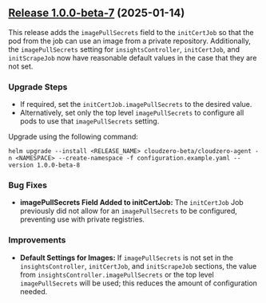 ## [Release 1.0.0-beta-7](https://github.com/Cloudzero/cloudzero-agent/compare/v0.0.28...v1.0.0-beta-8) (2025-01-14)

This release adds the `imagePullSecrets` field to the `initCertJob` so that the pod from the job can use an image from a private repository. Additionally, the `imagePullSecrets` setting for `insightsController`, `initCertJob`, and `initScrapeJob` now have reasonable default values in the case that they are not set.

### Upgrade Steps
* If required, set the `initCertJob.imagePullSecrets` to the desired value.
* Alternatively, set only the top level `imagePullSecrets` to configure all pods to use that `imagePullSecrets` setting.

Upgrade using the following command:
```console
helm upgrade --install <RELEASE_NAME> cloudzero-beta/cloudzero-agent -n <NAMESPACE> --create-namespace -f configuration.example.yaml --version 1.0.0-beta-8
```

### Bug Fixes
* **imagePullSecrets Field Added to initCertJob:** The `initCertJob` Job previously did not allow for an `imagePullSecrets` to be configured, preventing use with private registries.

### Improvements
* **Default Settings for Images:** If `imagePullSecrets` is not set in the `insightsController`, `initCertJob`, and `initScrapeJob` sections, the value from `insightsController.imagePullSecrets` or the top level `imagePullSecrets` will be used; this reduces the amount of configuration needed.
